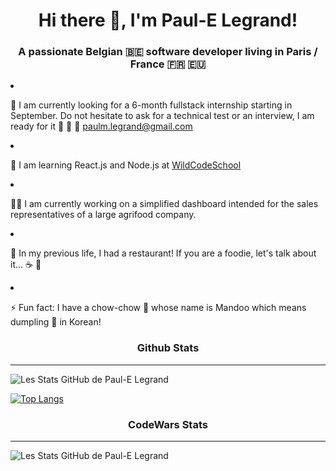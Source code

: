 <h1 align="center">Hi there 👋, I'm Paul-E Legrand!</h1>
<h3 align="center">A passionate Belgian 🇧🇪 software developer living in Paris / France 🇫🇷 🇪🇺</h3
  
- 🔎 I am currently looking for a 6-month fullstack internship starting in September. Do not hesitate to ask for a technical test or an interview, I am ready for it 💯 💯 💯  paulm.legrand@gmail.com
  
- 📖 I am learning React.js and Node.js at <a href=https://www.wildcodeschool.com>WildCodeSchool</a>

- 👷‍♂️ I am currently working on a simplified dashboard intended for the sales representatives of a large agrifood company.

- 🥩 In my previous life, I had a restaurant! If you are a foodie, let's talk about it... ☕ 🍴

- ⚡ Fun fact: I have a chow-chow 🐶 whose name is Mandoo which means dumpling 🥟 in Korean!



<h3 align="center">Github Stats</h3>

---
  
![Les Stats GitHub de Paul-E Legrand](https://github-readme-stats.vercel.app/api?username=pelegrand&show_icons=true&theme=tokyonight)
  
 [![Top Langs](https://github-readme-stats.vercel.app/api/top-langs/?username=pelegrand&layout=compact&theme=tokyonight)](https://github.com/pelegrand/github-readme-stats)
 
 <h3 align="center">CodeWars Stats</h3>

---

![Les Stats GitHub de Paul-E Legrand](https://www.codewars.com/users/pelegrand/badges/large)
<!--
**pelegrand/pelegrand** is a ✨ _special_ ✨ repository because its `README.md` (this file) appears on your GitHub profile.

Here are some ideas to get you started:

- 🔭 I’m currently working on ...
- 🌱 I’m currently learning Javascript
- 👯 I’m looking to collaborate on ...
- 🤔 I’m looking for help with ...
- 💬 Ask me about ...
- 📫 How to reach me: ...
- 😄 Pronouns: ...
- ⚡ Fun fact: ...
-->
